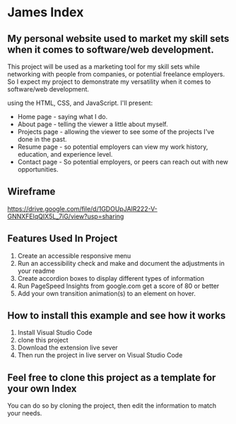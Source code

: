 # James Index

## My personal website used to market my skill sets when it comes to software/web development.

 This project will be used as a marketing tool for my skill sets while networking with people from companies, or potential freelance employers. So I expect my project to demonstrate my versatility when it comes to software/web development.

using the HTML, CSS, and JavaScript. I'll present:

* Home page - saying what I do.
* About page - telling the viewer a little about myself.
* Projects page - allowing the viewer to see some of the projects I've done in the past.
* Resume page - so potential employers can view my work history, education, and experience level.
* Contact page - So potential employers, or peers can reach out with new opportunities.

## Wireframe
https://drive.google.com/file/d/1GDOUpJAIR222-V-GNNXFElqQIX5L_7iG/view?usp=sharing

## Features Used In Project
1. Create an accessible responsive menu
2. Run an accessibility check and make and document the adjustments in your readme
3. Create accordion boxes to display different types of information
4. Run PageSpeed Insights from google.com get a score of 80 or better
5. Add your own transition animation(s) to an element on hover.

## How to install this example and see how it works
1. Install Visual Studio Code 
2. clone this project
3. Download the extension live sever
4. Then run the project in live server on Visual Studio Code

## Feel free to clone this project as a template for your own Index
You can do so by cloning the project, then edit the information to match your needs.

